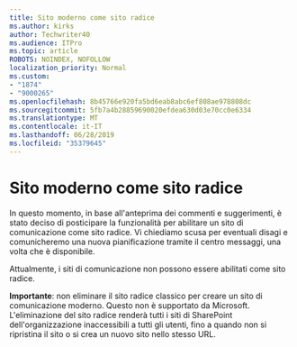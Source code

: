```yaml
---
title: Sito moderno come sito radice
ms.author: kirks
author: Techwriter40
ms.audience: ITPro
ms.topic: article
ROBOTS: NOINDEX, NOFOLLOW
localization_priority: Normal
ms.custom:
- "1874"
- "9000265"
ms.openlocfilehash: 8b45766e920fa5bd6eab8abc6ef808ae978808dc
ms.sourcegitcommit: 5fb7a4b28859690020efdea630d03e70cc0e6334
ms.translationtype: MT
ms.contentlocale: it-IT
ms.lasthandoff: 06/28/2019
ms.locfileid: "35379645"
---
```

# <a name="modern-site-as-root-site"></a>Sito moderno come sito radice

In questo momento, in base all'anteprima dei commenti e suggerimenti, è stato deciso di posticipare la funzionalità per abilitare un sito di comunicazione come sito radice. Vi chiediamo scusa per eventuali disagi e comunicheremo una nuova pianificazione tramite il centro messaggi, una volta che è disponibile.

Attualmente, i siti di comunicazione non possono essere abilitati come sito radice.

**Importante**: non eliminare il sito radice classico per creare un sito di comunicazione moderno. Questo non è supportato da Microsoft. L'eliminazione del sito radice renderà tutti i siti di SharePoint dell'organizzazione inaccessibili a tutti gli utenti, fino a quando non si ripristina il sito o si crea un nuovo sito nello stesso URL.
